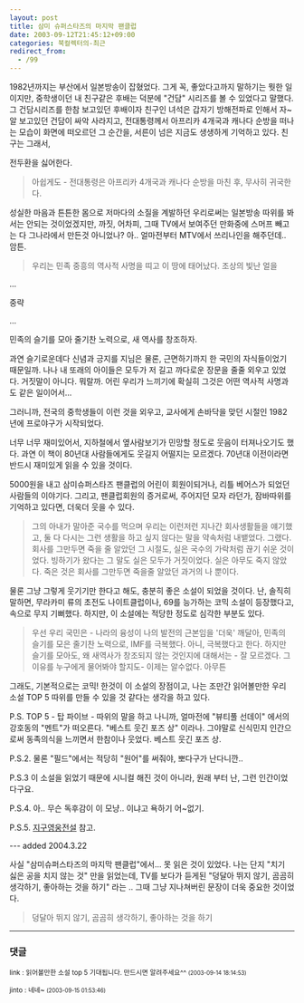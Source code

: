 ```yaml
---
layout: post
title: 삼미 슈퍼스타즈의 마지막 팬클럽
date: 2003-09-12T21:45:12+09:00
categories: 북컬렉터의-최근
redirect_from:
  - /99
---
```


1982년까지는 부산에서 일본방송이 잡혔었다. 그게 꼭, 좋았다고까지 말하기는 뭣한 일이지만, 중학생이던 내 친구같은 후배는 덕분에 "건담" 시리즈를 볼 수 있었다고 말했다. 그 건담시리즈를 한참 보고있던 후배이자 친구인 녀석은 갑자기 방해전파로 인해서 자~알 보고있던 건담이 싸악 사라지고, 전대통령께서 아프리카 4개국과 캐나다 순방을 떠나는 모습이 화면에 떠오르던 그 순간을, 서른이 넘은 지금도 생생하게 기억하고 있다. 친구는 그래서,

전두환을 싫어한다.

> 아쉽게도 - 전대통령은 아프리카 4개국과 캐나다 순방을 마친 후, 무사히 귀국한다.

성실한 마음과 튼튼한 몸으로 저마다의 소질을 계발하던 우리로써는 일본방송 따위를 봐서는 안되는 것이었겠지만, 까짓, 어차피, 그때 TV에서 보여주던 만화중에 스머프 빼고는 다 그나라에서 만든것 아니었나? 아.. 얼마전부터 MTV에서 쓰리나인을 해주던데.. 암튼.

> 우리는 민족 중흥의 역사적 사명을 띠고 이 땅에 태어났다. 조상의 빛난 얼을

...

중략

...

민족의 슬기를 모아 줄기찬 노력으로, 새 역사를 창조하자.

과연 슬기로운데다 신념과 긍지를 지님은 물론, 근면하기까지 한 국민의 자식들이었기 때문일까. 나나 내 또래의 아이들은 모두가 저 길고 까다로운 장문을 줄줄 외우고 있었다. 거짓말이 아니다. 뭐랄까. 어린 우리가 느끼기에 확실히 그것은 어떤 역사적 사명과도 같은 일이어서...

그러니까, 전국의 중학생들이 이런 것을 외우고, 교사에게 손바닥을 맞던 시절인 1982년에 프로야구가 시작되었다.

너무 너무 재미있어서, 지하철에서 옆사람보기가 민망할 정도로 웃음이 터져나오기도 했다. 과연 이 책이 80년대 사람들에게도 웃길지 어떨지는 모르겠다. 70년대 이전이라면 반드시 재미있게 읽을 수 있을 것이다.

5000원을 내고 삼미슈퍼스타즈 팬클럽의 어린이 회원이되거나, 리틀 베어스가 되었던 사람들의 이야기다. 그리고, 팬클럽회원의 증거로써, 주어지던 모자 라던가, 잠바따위를 기억하고 있다면, 더욱더 웃을 수 있다.

> 그의 아내가 말아준 국수를 먹으며 우리는 이런저런 지나간 회사생활들을 얘기했고, 둘 다 다시는 그런 생활을 하고 싶지 않다는 말을 약속처럼 내뱉었다. 그랬다. 회사를 그만두면 죽을 줄 알았던 그 시절도, 실은 국수의 가락처럼 끊기 쉬운 것이었다. 빙하기가 왔다는 그 말도 실은 모두가 거짓이었다. 실은 아무도 죽지 않았다. 죽은 것은 회사를 그만두면 죽을줄 알았던 과거의 나 뿐이다.

물론 그냥 그렇게 웃기기만 한다고 해도, 충분히 좋은 소설이 되었을 것이다. 난, 솔직히 말하면, 무라카미 류의 초전도 나이트클럽이나, 69를 능가하는 코믹 소설이 등장했다고, 속으로 무지 기뻐했다. 하지만, 이 소설에는 적당한 정도로 심각한 부분도 있다.

> 우선 우리 국민은 - 나라의 융성이 나의 발전의 근본임을 '더욱' 깨달아, 민족의 슬기를 모은 줄기찬 노력으로, IMF를 극복했다. 아니, 극복했다고 한다. 하지만 슬기를 모아도, 왜 새역사가 창조되지 않는 것인지에 대해서는 - 잘 모르겠다. 그 이유를 누구에게 물어봐야 할지도- 이제는 알수없다. 아무튼

그래도, 기본적으로는 코믹! 한것이 이 소설의 장점이고, 나는 조만간 읽어볼만한 우리 소설 TOP 5 따위를 만들 수 있을 것 같다는 생각을 하고 있다.

P.S. TOP 5 - 탑 파이브 - 따위의 말을 하고 나니까, 얼마전에 "뷰티풀 선데이" 에서의 강호동의 "멘트"가 떠오른다. "베스트 웃긴 포즈 상" 이라나. 그야말로 신식민지 인간으로써 동족의식을 느끼면서 한참이나 웃었다. 베스트 웃긴 포즈 상.

P.S.2. 물론 "필드"에서는 적당히 "원어"를 써줘야, 뽀다구가 난다니깐..

P.S.3 이 소설을 읽었기 때문에 시니컬 해진 것이 아니라, 원래 부터 난, 그런 인간이었다구요.

P.S.4. 아.. 무슨 독후감이 이 모냥.. 이냐고 욕하기 어~없기.

P.S.5. <a href="http://jinto.pe.kr/17">지구영웅전설</a> 참고.

--- added 2004.3.22

사실 "삼미슈퍼스타즈의 마지막 팬클럽"에서... 못 읽은 것이 있었다. 나는 단지 "치기 싫은 공을 치지 않는 것" 만을 읽었는데, TV를 보다가 듣게된 "덩달아 뛰지 않기, 곰곰히 생각하기, 좋아하는 것을 하기" 라는 .. 그때 그냥 지나쳐버린 문장이 더욱 중요한 것이었다.

> 덩달아 뛰지 않기, 곰곰히 생각하기, 좋아하는 것을 하기



* * *

### 댓글



<!--- cmt:208 --->
<!--- mail: --->
<!--- parent:0 --->

<small>link : 읽어볼만한 소설 top 5 기대됩니다. 만드시면 알려주세요^^ <small>(2003-09-14 18:14:53)</small></small>


<!--- cmt:209 --->
<!--- mail: --->
<!--- parent:0 --->

<small>jinto : 네네~ <small>(2003-09-15 01:53:46)</small></small>

